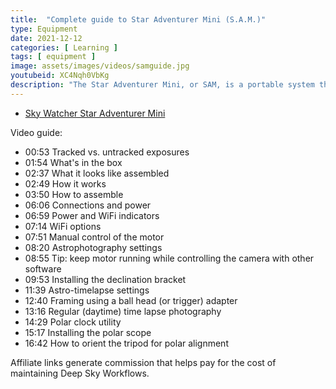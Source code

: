 ```yaml
---
title:  "Complete guide to Star Adventurer Mini (S.A.M.)"
type: Equipment
date: 2021-12-12
categories: [ Learning ]
tags: [ equipment ]
image: assets/images/videos/samguide.jpg
youtubeid: XC4Nqh0VbKg
description: "The Star Adventurer Mini, or SAM, is a portable system that attaches to your tripod and camera to allow you to take extremely long (such as 60 seconds to 5 minutes) exposures without star trails. In this video I explain how it works, show you how to set it up, provide examples and share tips like using your own software and polar alignment."
---
```


- [Sky Watcher Star Adventurer Mini](/external?t=https://amzn.to/3SfnX7r)

Video guide:

- 00:53 Tracked vs. untracked exposures
- 01:54 What's in the box
- 02:37 What it looks like assembled
- 02:49 How it works
- 03:50 How to assemble
- 06:06 Connections and power
- 06:59 Power and WiFi indicators
- 07:14 WiFi options
- 07:51 Manual control of the motor
- 08:20 Astrophotography settings
- 08:55 Tip: keep motor running while controlling the camera with other software
- 09:53 Installing the declination bracket
- 11:39 Astro-timelapse settings
- 12:40 Framing using a ball head (or trigger) adapter
- 13:16 Regular (daytime) time lapse photography
- 14:29 Polar clock utility
- 15:17 Installing the polar scope
- 16:42 How to orient the tripod for polar alignment

Affiliate links generate commission that helps pay for the cost of maintaining Deep Sky Workflows.